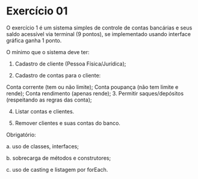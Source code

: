 # Exercício 01
O exercício 1 é um sistema simples de controle de contas bancárias e seus saldo acessível via terminal (9 pontos), se implementado usando interface gráfica ganha 1 ponto.

O mínimo que o sistema deve ter:

1. Cadastro de cliente (Pessoa Física/Jurídica);

2. Cadastro de contas para o cliente:

Conta corrente (tem ou não limite);
Conta poupança (não tem limite e rende);
Conta rendimento (apenas rende);
3. Permitir saques/depósitos (respeitando as regras das conta);

4. Listar contas e clientes.

5. Remover clientes e suas contas do banco.

Obrigatório:

a. uso de classes, interfaces;

b. sobrecarga de métodos e construtores;

c. uso de casting e listagem por forEach.
